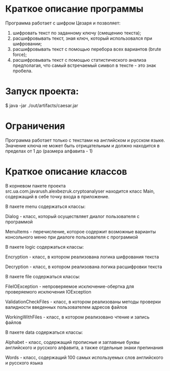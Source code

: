 # Краткое описание программы
Программа работает с шифром Цезаря и позволяет:
1. шифровать текст по заданному ключу (смещению текста);
2. расшифровывать текст, зная ключ, который использовался при шифровании;
3. расшифровывать текст с помощью перебора всех вариантов (brute force);
4. расшифровывать текст с помощью статистического анализа предполагая, что самый встречаемый символ в тексте - это знак пробела.

# Запуск проекта:
$ java -jar ./out/artifacts/caesar.jar

# Ограничения
Программа работает только с текстами на английском и русском языке. 
Значение ключа не может быть отрицательным и должно находится в пределах от 1 до (размера алфавита - 1)

# Краткое описание классов
В корневом пакете проекта src.ua.com.javarush.alexbezruk.cryptoanalyser находится класс Main, содержащий в себе точку входа в приложение.

В пакете menu содержаться классы:

Dialog - класс, который осуществляет диалог пользователя с программой

MenuItems - перечисление, которое содержит возможные варианты консольного меню при диалоге пользователя с программой

В пакете logic содержаться классы:

Encryption - класс, в котором реализована логика шифрования текста

Decryption - класс, в котором реализована логика расшифровки текста

В пакете file содержаться классы:

FileIOException - непроверяемое исключение-обертка для проверяемого исключения IOException

ValidationCheckFiles - класс, в котором реализованы методы проверки валидности введенных пользователем адресов файлов

WorkingWithFiles - класс, в котором реализовано чтение и запись файлов

В пакете data содержаться классы:

Alphabet - класс, содержащий прописные и заглавные буквы английского и русского алфавита, а также отдельные знаки препинания

Words - класс, содержащий 100 самых используемых слов английского и русского языка